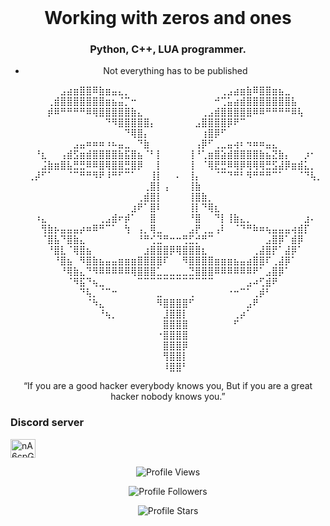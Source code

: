 <br />
<div align="center">
  <a href="https://github.com/astrapy/README.md/edit/main/README.md">
  </a>


<h1 align="center">Working with zeros and ones</h1>
<h3 align="center">Python, C++, LUA programmer.</h3>

- Not everything has to be published

  ⠀⠀⠀⠀⠀⣠⣴⣶⣿⣿⠿⣷⣶⣤⣄⡀⠀⠀⠀⠀⠀⠀⠀⠀⠀⠀⠀⠀⠀⠀⢀⣠⣴⣶⣷⠿⣿⣿⣶⣦⣀⠀⠀⠀⠀⠀
⠀⠀⠀⢀⣾⣿⣿⣿⣿⣿⣿⣿⣶⣦⣬⡉⠒⠀⠀⠀⠀⠀⠀⠀⠀⠀⠀⠀⠀⠚⢉⣥⣴⣾⣿⣿⣿⣿⣿⣿⣿⣧⠀⠀⠀⠀
⠀⠀⠀⡾⠿⠛⠛⠛⠛⠿⢿⣿⣿⣿⣿⣿⣷⣄⠀⠀⠀⠀⠀⠀⠀⠀⠀⢀⣠⣾⣿⣿⣿⣿⣿⠿⠿⠛⠛⠛⠛⠿⢧⠀⠀⠀
⠀⠀⠀⠀⠀⠀⠀⠀⠀⠀⠀⠀⠙⠻⣿⣿⣿⣿⣿⡄⠀⠀⠀⠀⠀⠀⣠⣿⣿⣿⣿⡿⠟⠉⠀⠀⠀⠀⠀⠀⠀⠀⠀⠀⠀⠀
⠀⠀⠀⠀⠀⠀⠀⠀⠀⠀⠀⠀⠀⠀⠀⠙⢿⣿⡄⠀⠀⠀⠀⠀⠀⠀⠀⢰⣿⡿⠋⠀⠀⠀⠀⠀⠀⠀⠀⠀⠀⠀⠀⠀⠀⠀
⠀⠀⠀⠀⠀⠀⠀⣠⣤⠶⠶⠶⠰⠦⣤⣀⠀⠙⣷⠀⠀⠀⠀⠀⠀⠀⢠⡿⠋⢀⣀⣤⢴⠆⠲⠶⠶⣤⣄⠀⠀⠀⠀⠀⠀⠀
⠀⠘⣆⠀⠀⢠⣾⣫⣶⣾⣿⣿⣿⣿⣷⣯⣿⣦⠈⠃⡇⠀⠀⠀⠀⢸⠘⢁⣶⣿⣵⣾⣿⣿⣿⣿⣷⣦⣝⣷⡄⠀⠀⡰⠂⠀
⠀⠀⣨⣷⣶⣿⣧⣛⣛⠿⠿⣿⢿⣿⣿⣛⣿⡿⠀⠀⡇⠀⠀⠀⠀⢸⠀⠈⢿⣟⣛⠿⢿⡿⢿⢿⢿⣛⣫⣼⡿⣶⣾⣅⡀⠀
⢀⡼⠋⠁⠀⠀⠈⠉⠛⠛⠻⠟⠸⠛⠋⠉⠁⠀⠀⢸⡇⠀⠀⠄⠀⢸⡄⠀⠀⠈⠉⠙⠛⠃⠻⠛⠛⠛⠉⠁⠀⠀⠈⠙⢧⡀
⠀⠀⠀⠀⠀⠀⠀⠀⠀⠀⠀⠀⠀⠀⠀⠀⠀⠀⢀⣿⡇⢠⠀⠀⠀⢸⣷⠀⠀⠀⠀⠀⠀⠀⠀⠀⠀⠀⠀⠀⠀⠀⠀⠀⠀⠀
⠀⠀⠀⠀⠀⠀⠀⠀⠀⠀⠀⠀⠀⠀⠀⠀⠀⢀⣾⣿⡇⠀⠀⠀⠀⢸⣿⣷⡀⠀⠀⠀⠀⠀⠀⠀⠀⠀⠀⠀⠀⠀⠀⠀⠀⠀
⠀⠀⠀⠀⠀⠀⠀⠀⠀⠀⠀⠀⠀⠀⠀⠀⣰⠟⠁⣿⠇⠀⠀⠀⠀⢸⡇⠙⢿⣆⠀⠀⠀⠀⠀⠀⠀⠀⠀⠀⠀⠀⠀⠀⠀⠀
⠀⠰⣄⠀⠀⠀⠀⠀⠀⠀⠀⢀⣠⣾⠖⡾⠁⠀⠀⣿⠀⠀⠀⠀⠀⠘⣿⠀⠀⠙⡇⢸⣷⣄⡀⠀⠀⠀⠀⠀⠀⠀⠀⣰⠄⠀
⠀⠀⢻⣷⡦⣤⣤⣤⡴⠶⠿⠛⠉⠁⠀⢳⠀⢠⡀⢿⣀⠀⠀⠀⠀⣠⡟⢀⣀⢠⠇⠀⠈⠙⠛⠷⠶⢦⣤⣤⣤⢴⣾⡏⠀⠀
⠀⠀⠈⣿⣧⠙⣿⣷⣄⠀⠀⠀⠀⠀⠀⠀⠀⠘⠛⢊⣙⠛⠒⠒⢛⣋⡚⠛⠉⠀⠀⠀⠀⠀⠀⠀⠀⣠⣿⡿⠁⣾⡿⠀⠀⠀
⠀⠀⠀⠘⣿⣇⠈⢿⣿⣦⠀⠀⠀⠀⠀⠀⠀⠀⣰⣿⣿⣿⡿⢿⣿⣿⣿⣆⠀⠀⠀⠀⠀⠀⠀⢀⣼⣿⡟⠁⣼⡿⠁⠀⠀⠀
⠀⠀⠀⠀⠘⣿⣦⠀⠻⣿⣷⣦⣤⣤⣶⣶⣶⣿⣿⣿⣿⠏⠀⠀⠻⣿⣿⣿⣿⣶⣶⣶⣦⣤⣴⣿⣿⠏⢀⣼⡿⠁⠀⠀⠀⠀
⠀⠀⠀⠀⠀⠘⢿⣷⣄⠙⠻⠿⠿⠿⠿⠿⢿⣿⣿⣿⣁⣀⣀⣀⣀⣙⣿⣿⣿⠿⠿⠿⠿⠿⠿⠟⠁⣠⣿⡿⠁⠀⠀⠀⠀⠀
⠀⠀⠀⠀⠀⠀⠈⠻⣯⠙⢦⣀⠀⠀⠀⠀⠀⠉⠉⠉⠉⠉⠉⠉⠉⠉⠉⠉⠉⠀⠀⠀⠀⠀⣠⠴⢋⣾⠟⠀⠀⠀⠀⠀⠀⠀
⠀⠀⠀⠀⠀⠀⠀⠀⠙⢧⡀⠈⠉⠒⠀⠀⠀⠀⠀⠀⣀⠀⠀⠀⠀⢀⠀⠀⠀⠀⠀⠐⠒⠉⠁⢀⡾⠃⠀⠀⠀⠀⠀⠀⠀⠀
⠀⠀⠀⠀⠀⠀⠀⠀⠀⠈⠳⣄⠀⠀⠀⠀⠀⠀⠀⠀⠻⣿⣿⣿⣿⠋⠀⠀⠀⠀⠀⠀⠀⠀⣠⠟⠀⠀⠀⠀⠀⠀⠀⠀⠀⠀
⠀⠀⠀⠀⠀⠀⠀⠀⠀⠀⠀⠘⢦⡀⠀⠀⠀⠀⠀⠀⠀⣸⣿⣿⡇⠀⠀⠀⠀⠀⠀⠀⢀⡴⠁⠀⠀⠀⠀⠀⠀⠀⠀⠀⠀⠀
⠀⠀⠀⠀⠀⠀⠀⠀⠀⠀⠀⠀⠀⠀⠀⠀⠀⠀⠀⠀⠀⣿⣿⣿⣿⠀⠀⠀⠀⠀⠀⠀⠋⠀⠀⠀⠀⠀⠀⠀⠀⠀⠀⠀⠀⠀
⠀⠀⠀⠀⠀⠀⠀⠀⠀⠀⠀⠀⠀⠀⠀⠀⠀⠀⠀⠀⠐⣿⣿⣿⣿⠀⠀⠀⠀⠀⠀⠀⠀⠀⠀⠀⠀⠀⠀⠀⠀⠀⠀⠀⠀⠀
⠀⠀⠀⠀⠀⠀⠀⠀⠀⠀⠀⠀⠀⠀⠀⠀⠀⠀⠀⠀⠀⣿⣿⣿⡿⠀⠀⠀⠀⠀⠀⠀⠀⠀⠀⠀⠀⠀⠀⠀⠀⠀⠀⠀⠀⠀
⠀⠀⠀⠀⠀⠀⠀⠀⠀⠀⠀⠀⠀⠀⠀⠀⠀⠀⠀⠀⠀⢻⣿⣿⡇⠀⠀⠀⠀⠀⠀⠀⠀⠀⠀⠀⠀⠀⠀⠀⠀⠀⠀⠀⠀⠀
⠀⠀⠀⠀⠀⠀⠀⠀⠀⠀⠀⠀⠀⠀⠀⠀⠀⠀⠀⠀⠀⠸⣿⣿⠃⠀⠀⠀⠀⠀⠀⠀⠀⠀⠀⠀⠀⠀⠀⠀⠀⠀⠀⠀⠀⠀

“If you are a good hacker everybody knows you, But if you are a great hacker nobody knows you.”

<h3 align="left">Discord server</h3>
<p align="left">
<a href="https://discord.gg/FZpp7s6uqc" target="blank"><img align="center" src="https://raw.githubusercontent.com/rahuldkjain/github-profile-readme-generator/master/src/images/icons/Social/discord.svg" alt="nA6cpGmejn" height="30" width="40" /></a>
</p>

<p align="center">
  <img src="https://api.visitorbadge.io/api/VisitorHit?user=astrapy&countColorcountColor&countColor=%23FF0000" alt="Profile Views">
</p>
<p align="center">
  <img src="https://img.shields.io/github/followers/astrapy?color=FF0000&style=for-the-badge&logo=github&label=Follow" alt="Profile Followers">
</p>
<p align="center">
  <img src="https://img.shields.io/github/stars/astrapy?color=FF0000&style=for-the-badge&logo=github&label=Star" alt="Profile Stars">
</p>
